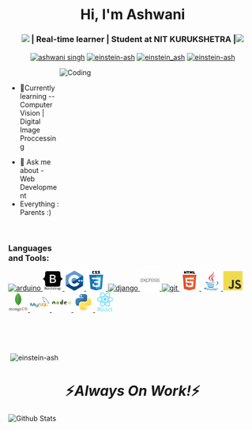 <!-- [![MasterHead](https://encrypted-tbn0.gstatic.com/images?q=tbn:ANd9GcSQAErcRNYL-_WB8z_RRtTW1BYgSvSW-iTBL3HT3GyOsQ&usqp=CAU&ec=48665701)](https://rishavchanda.io) -->
<!-- <img align="center" alt="Its me" width= "400" src"https://38.media.tumblr.com/b280a388fc5c8b88a78912b47e482af6/tumblr_n7sb7eI5zg1sfhzt8o1_500.gif"> -->
<h1 align="center">Hi, I'm Ashwani</h1>
<h3 align="center"><img src="https://media.giphy.com/media/WUlplcMpOCEmTGBtBW/giphy.gif" width="30"> | Real-time learner | Student at NIT KURUKSHETRA |<img src="https://media.giphy.com/media/WUlplcMpOCEmTGBtBW/giphy.gif" width="30"> </h3>
<!-- <h3 align="center">Connect with me:</h3> -->
<p align="center">
<a href="https://linkedin.com/in/ashwani singh" target="blank"><img align="center" src="https://raw.githubusercontent.com/rahuldkjain/github-profile-readme-generator/master/src/images/icons/Social/linked-in-alt.svg" alt="ashwani singh" height="30" width="40" /></a>
<a href="https://instagram.com/einstein-ash" target="blank"><img align="center" src="https://raw.githubusercontent.com/rahuldkjain/github-profile-readme-generator/master/src/images/icons/Social/instagram.svg" alt="einstein-ash" height="30" width="40" /></a>
<a href="https://www.codechef.com/users/einstein_ash" target="blank"><img align="center" src="https://cdn.jsdelivr.net/npm/simple-icons@3.1.0/icons/codechef.svg" alt="einstein_ash" height="30" width="40" /></a>
<a href="https://www.leetcode.com/einstein-ash" target="blank"><img align="center" src="https://raw.githubusercontent.com/rahuldkjain/github-profile-readme-generator/master/src/images/icons/Social/leet-code.svg" alt="einstein-ash" height="30" width="40" /></a>
</p>
<!-- <br><br><br> -->
<!-- <img align="right" alt="Its me" width= "400" src"https://38.media.tumblr.com/b280a388fc5c8b88a78912b47e482af6/tumblr_n7sb7eI5zg1sfhzt8o1_500.gif"> -->

<img align="right" alt="Coding" width="400" height ="410" src="https://media4.giphy.com/media/v1.Y2lkPTc5MGI3NjExNWRlZDg3ZjhkZjY2NjgzMWI3YjQxYjYxZjU3MGVkM2QwNWQ2YjJhMCZjdD1n/qgQUggAC3Pfv687qPC/giphy.gif">

<!-- <img align="right" alt="Coding" width="400" height ="500" src="https://gifer.com/TIbw"> -->
<!-- <br><br><br> --><br>
- 🌱Currently learning -- Computer Vision  |  Digital Image Proccessing
<!-- <br><br> -->
- 💬 Ask me about - Web Development
- Everything : Parents :) 
<!-- <br><br> -->
<!-- - 📫 How to reach me **Insta : einstein._.there_** -->
<!-- <br> -->
<!-- connect with me  **********************************************-->
<!-- <h3 align="left">Connect with me:</h3>
<p align="left">
<a href="https://linkedin.com/in/ashwani singh" target="blank"><img align="center" src="https://raw.githubusercontent.com/rahuldkjain/github-profile-readme-generator/master/src/images/icons/Social/linked-in-alt.svg" alt="ashwani singh" height="30" width="40" /></a>
<a href="https://instagram.com/einstein-ash" target="blank"><img align="center" src="https://raw.githubusercontent.com/rahuldkjain/github-profile-readme-generator/master/src/images/icons/Social/instagram.svg" alt="einstein-ash" height="30" width="40" /></a>
<a href="https://www.codechef.com/users/einstein_ash" target="blank"><img align="center" src="https://cdn.jsdelivr.net/npm/simple-icons@3.1.0/icons/codechef.svg" alt="einstein_ash" height="30" width="40" /></a>
<a href="https://www.leetcode.com/einstein-ash" target="blank"><img align="center" src="https://raw.githubusercontent.com/rahuldkjain/github-profile-readme-generator/master/src/images/icons/Social/leet-code.svg" alt="einstein-ash" height="30" width="40" /></a>
</p> -->
<!-- <br><br><br> -->
<br>
<h3 align="left">Languages and Tools:</h3>
<p align="left"> <a href="https://www.arduino.cc/" target="_blank" rel="noreferrer"> <img src="https://cdn.worldvectorlogo.com/logos/arduino-1.svg" alt="arduino" width="40" height="40"/> </a> <a href="https://getbootstrap.com" target="_blank" rel="noreferrer"> <img src="https://raw.githubusercontent.com/devicons/devicon/master/icons/bootstrap/bootstrap-plain-wordmark.svg" alt="bootstrap" width="40" height="40"/> </a> <a href="https://www.w3schools.com/cpp/" target="_blank" rel="noreferrer"> <img src="https://raw.githubusercontent.com/devicons/devicon/master/icons/cplusplus/cplusplus-original.svg" alt="cplusplus" width="40" height="40"/> </a> <a href="https://www.w3schools.com/css/" target="_blank" rel="noreferrer"> <img src="https://raw.githubusercontent.com/devicons/devicon/master/icons/css3/css3-original-wordmark.svg" alt="css3" width="40" height="40"/> </a> <a href="https://www.djangoproject.com/" target="_blank" rel="noreferrer"> <img src="https://cdn.worldvectorlogo.com/logos/django.svg" alt="django" width="40" height="40"/> </a> <a href="https://expressjs.com" target="_blank" rel="noreferrer"> <img src="https://raw.githubusercontent.com/devicons/devicon/master/icons/express/express-original-wordmark.svg" alt="express" width="40" height="40"/> </a> <a href="https://git-scm.com/" target="_blank" rel="noreferrer"> <img src="https://www.vectorlogo.zone/logos/git-scm/git-scm-icon.svg" alt="git" width="40" height="40"/> </a> <a href="https://www.w3.org/html/" target="_blank" rel="noreferrer"> <img src="https://raw.githubusercontent.com/devicons/devicon/master/icons/html5/html5-original-wordmark.svg" alt="html5" width="40" height="40"/> </a> <a href="https://www.java.com" target="_blank" rel="noreferrer"> <img src="https://raw.githubusercontent.com/devicons/devicon/master/icons/java/java-original.svg" alt="java" width="40" height="40"/> </a> <a href="https://developer.mozilla.org/en-US/docs/Web/JavaScript" target="_blank" rel="noreferrer"> <img src="https://raw.githubusercontent.com/devicons/devicon/master/icons/javascript/javascript-original.svg" alt="javascript" width="40" height="40"/> </a> <a href="https://www.mongodb.com/" target="_blank" rel="noreferrer"> <img src="https://raw.githubusercontent.com/devicons/devicon/master/icons/mongodb/mongodb-original-wordmark.svg" alt="mongodb" width="40" height="40"/> </a> <a href="https://www.mysql.com/" target="_blank" rel="noreferrer"> <img src="https://raw.githubusercontent.com/devicons/devicon/master/icons/mysql/mysql-original-wordmark.svg" alt="mysql" width="40" height="40"/> </a> <a href="https://nodejs.org" target="_blank" rel="noreferrer"> <img src="https://raw.githubusercontent.com/devicons/devicon/master/icons/nodejs/nodejs-original-wordmark.svg" alt="nodejs" width="40" height="40"/> </a> <a href="https://www.python.org" target="_blank" rel="noreferrer"> <img src="https://raw.githubusercontent.com/devicons/devicon/master/icons/python/python-original.svg" alt="python" width="40" height="40"/> </a> <a href="https://reactjs.org/" target="_blank" rel="noreferrer"> <img src="https://raw.githubusercontent.com/devicons/devicon/master/icons/react/react-original-wordmark.svg" alt="react" width="40" height="40"/> </a> </p>
<!-- <br> -->

<!-- <p><img align="left" src="https://github-readme-stats.vercel.app/api/top-langs?username=einstein-ash&show_icons=true&locale=en&layout=compact" alt="einstein-ash" /></p> -->
<!-- <br><br><br> -->
<br><br><br>
<p>&nbsp;<img align="center" src="https://github-readme-stats.vercel.app/api?username=einstein-ash&show_icons=true&locale=en" alt="einstein-ash" /></p>
<p align="center">
        
<h1 align='center'>⚡️<i>Always On Work!</i>⚡️</h1>
        <img src="https://raw.githubusercontent.com/mr-prometheus/README.md/main/svg/Bottom.svg" alt="Github Stats" />
</p>
